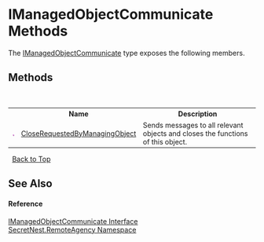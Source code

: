 # IManagedObjectCommunicate Methods
 

The <a href="T_SecretNest_RemoteAgency_IManagedObjectCommunicate">IManagedObjectCommunicate</a> type exposes the following members.


## Methods
&nbsp;<table><tr><th></th><th>Name</th><th>Description</th></tr><tr><td>![Public method](media/pubmethod.gif "Public method")</td><td><a href="M_SecretNest_RemoteAgency_IManagedObjectCommunicate_CloseRequestedByManagingObject">CloseRequestedByManagingObject</a></td><td>
Sends messages to all relevant objects and closes the functions of this object.</td></tr></table>&nbsp;
<a href="#imanagedobjectcommunicate-methods">Back to Top</a>

## See Also


#### Reference
<a href="T_SecretNest_RemoteAgency_IManagedObjectCommunicate">IManagedObjectCommunicate Interface</a><br /><a href="N_SecretNest_RemoteAgency">SecretNest.RemoteAgency Namespace</a><br />